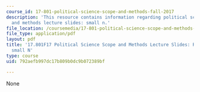 ```yaml
---
course_id: 17-801-political-science-scope-and-methods-fall-2017
description: 'This resource contains information regarding political science scope
  and methods lecture slides: small n.'
file_location: /coursemedia/17-801-political-science-scope-and-methods-fall-2017/792aefb997dc17b809b0dc9b072389bf_MIT17_801F17_Week5_3.pdf
file_type: application/pdf
layout: pdf
title: '17.801F17 Political Science Scope and Methods Lecture Slides: Research Method:
  small N'
type: course
uid: 792aefb997dc17b809b0dc9b072389bf

---
```

None